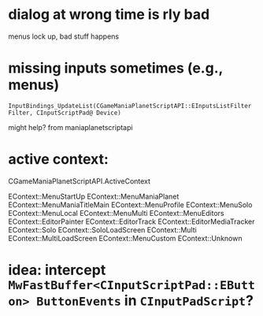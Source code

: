 # dialog at wrong time is rly bad

menus lock up, bad stuff happens

# missing inputs sometimes (e.g., menus)

`InputBindings_UpdateList(CGameManiaPlanetScriptAPI::EInputsListFilter Filter, CInputScriptPad@ Device)`

might help? from maniaplanetscriptapi

# active context:

CGameManiaPlanetScriptAPI.ActiveContext


EContext::MenuStartUp
EContext::MenuManiaPlanet
EContext::MenuManiaTitleMain
EContext::MenuProfile
EContext::MenuSolo
EContext::MenuLocal
EContext::MenuMulti
EContext::MenuEditors
EContext::EditorPainter
EContext::EditorTrack
EContext::EditorMediaTracker
EContext::Solo
EContext::SoloLoadScreen
EContext::Multi
EContext::MultiLoadScreen
EContext::MenuCustom
EContext::Unknown




# idea: intercept `MwFastBuffer<CInputScriptPad::EButton> ButtonEvents` in `CInputPadScript`?
